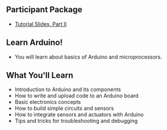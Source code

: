 ## Participant Package
- [Tutorial Slides, Part II](https://drive.google.com/file/d/1go96AdPcW-GxtiLaVeIQD-gIIvEhnMO4/view?usp=sharing) 

## Learn Arduino!
- You will learn about basics of Arduino and microprocessors.

## What You'll Learn
- Introduction to Arduino and its components
- How to write and upload code to an Arduino board
- Basic electronics concepts
- How to build simple circuits and sensors
- How to integrate sensors and actuators with Arduino
- Tips and tricks for troubleshooting and debugging
